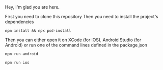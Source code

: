 Hey, I'm glad you are here.

First you need to clone this repository
Then you need to install the project's dependencies

`npm install && npx pod-install`

Then you can either open it on XCode (for iOS), Android Studio (for Android) or run one of the command lines defined in the package.json

`npm run android`

`npm run ios`
